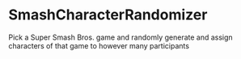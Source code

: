 # SmashCharacterRandomizer
Pick a Super Smash Bros. game and randomly generate and assign characters of that game to however many participants
